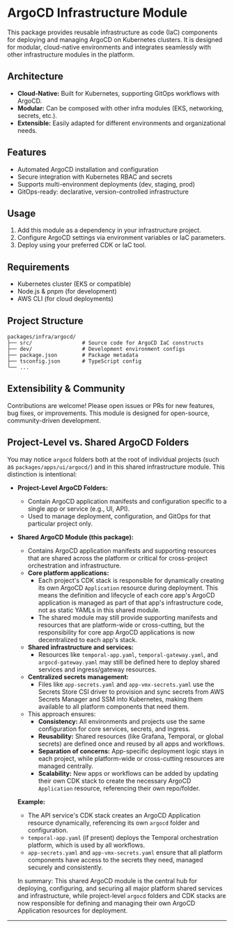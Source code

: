 # ArgoCD Infrastructure Module

This package provides reusable infrastructure as code (IaC) components for deploying and managing ArgoCD on Kubernetes clusters. It is designed for modular, cloud-native environments and integrates seamlessly with other infrastructure modules in the platform.

## Architecture

- **Cloud-Native:** Built for Kubernetes, supporting GitOps workflows with ArgoCD.
- **Modular:** Can be composed with other infra modules (EKS, networking, secrets, etc.).
- **Extensible:** Easily adapted for different environments and organizational needs.

## Features

- Automated ArgoCD installation and configuration
- Secure integration with Kubernetes RBAC and secrets
- Supports multi-environment deployments (dev, staging, prod)
- GitOps-ready: declarative, version-controlled infrastructure

## Usage

1. Add this module as a dependency in your infrastructure project.
2. Configure ArgoCD settings via environment variables or IaC parameters.
3. Deploy using your preferred CDK or IaC tool.

## Requirements

- Kubernetes cluster (EKS or compatible)
- Node.js & pnpm (for development)
- AWS CLI (for cloud deployments)

## Project Structure

```text
packages/infra/argocd/
├── src/                # Source code for ArgoCD IaC constructs
├── dev/                # Development environment configs
├── package.json        # Package metadata
├── tsconfig.json       # TypeScript config
└── ...
```

## Extensibility & Community

Contributions are welcome! Please open issues or PRs for new features, bug fixes, or improvements. This module is designed for open-source, community-driven development.

## Project-Level vs. Shared ArgoCD Folders

You may notice `argocd` folders both at the root of individual projects (such as `packages/apps/ui/argocd/`) and in this shared infrastructure module. This distinction is intentional:

- **Project-Level ArgoCD Folders:**

  - Contain ArgoCD application manifests and configuration specific to a single app or service (e.g., UI, API).
  - Used to manage deployment, configuration, and GitOps for that particular project only.

- **Shared ArgoCD Module (this package):**

  - Contains ArgoCD application manifests and supporting resources that are shared across the platform or critical for cross-project orchestration and infrastructure.
  - **Core platform applications:**
    - Each project's CDK stack is responsible for dynamically creating its own ArgoCD `Application` resource during deployment. This means the definition and lifecycle of each core app's ArgoCD application is managed as part of that app's infrastructure code, not as static YAMLs in this shared module.
    - The shared module may still provide supporting manifests and resources that are platform-wide or cross-cutting, but the responsibility for core app ArgoCD applications is now decentralized to each app's stack.
  - **Shared infrastructure and services:**
    - Resources like `temporal-app.yaml`, `temporal-gateway.yaml`, and `argocd-gateway.yaml` may still be defined here to deploy shared services and ingress/gateway resources.
  - **Centralized secrets management:**
    - Files like `app-secrets.yaml` and `app-vmx-secrets.yaml` use the Secrets Store CSI driver to provision and sync secrets from AWS Secrets Manager and SSM into Kubernetes, making them available to all platform components that need them.
  - This approach ensures:
    - **Consistency:** All environments and projects use the same configuration for core services, secrets, and ingress.
    - **Reusability:** Shared resources (like Grafana, Temporal, or global secrets) are defined once and reused by all apps and workflows.
    - **Separation of concerns:** App-specific deployment logic stays in each project, while platform-wide or cross-cutting resources are managed centrally.
    - **Scalability:** New apps or workflows can be added by updating their own CDK stack to create the necessary ArgoCD `Application` resource, referencing their own repo/folder.

  **Example:**

  - The API service's CDK stack creates an ArgoCD Application resource dynamically, referencing its own `argocd` folder and configuration.
  - `temporal-app.yaml` (if present) deploys the Temporal orchestration platform, which is used by all workflows.
  - `app-secrets.yaml` and `app-vmx-secrets.yaml` ensure that all platform components have access to the secrets they need, managed securely and consistently.

  In summary: This shared ArgoCD module is the central hub for deploying, configuring, and securing all major platform shared services and infrastructure, while project-level `argocd` folders and CDK stacks are now responsible for defining and managing their own ArgoCD Application resources for deployment.

---
